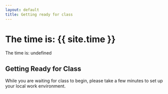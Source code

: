 ```yaml
---
layout: default
title: Getting ready for class
---
```



The time is: {{ site.time }}
=======
The time is: undefined

## Getting Ready for Class
While you are waiting for class to begin, please take a few minutes to set up your local work environment.

